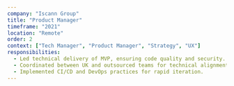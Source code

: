 ```yaml
---
company: "Iscann Group"
title: "Product Manager"
timeframe: "2021"
location: "Remote"
order: 2
context: ["Tech Manager", "Product Manager", "Strategy", "UX"]
responsibilities:
  - Led technical delivery of MVP, ensuring code quality and security.
  - Coordinated between UK and outsourced teams for technical alignment.
  - Implemented CI/CD and DevOps practices for rapid iteration.
---
```

